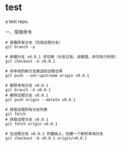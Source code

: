 # test

a test repo.

一、常用命令

```
# 查看所有分支（包括远程分支）
git branch -a
```

```
# 新建分支 v0.0.1 并切换（分支已有，会报错，命令执行失败）
git checkout -b v0.0.1
```

```
# 将本地的新分支推送到远程仓库
git push --set-upstream origin v0.0.1
```

```
# 删除本地分支 v0.0.1
git branch -d v0.0.1
# 删除远程分支 v0.0.1
git push origin --delete v0.0.1
```

```
# 获取远程所有分支列表
git fetch
# 获取远程分支 v0.0.1
git fetch origin v0.0.1
```

```
# 在远程分支 v0.0.1 的基础上，创建一个新的本地分支
git checkout -b v0.0.1 origin/v0.0.1
```